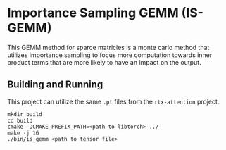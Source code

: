 # Importance Sampling GEMM (IS-GEMM)

This GEMM method for sparce matricies is a monte carlo method that utilizes importance sampling to focus more computation towards inner product terms that are more likely to have an impact on the output.

## Building and Running

This project can utilize the same `.pt` files from the `rtx-attention` project. 

```
mkdir build
cd build
cmake -DCMAKE_PREFIX_PATH=<path to libtorch> ../
make -j 16
./bin/is_gemm <path to tensor file>
```